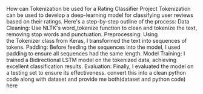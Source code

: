 How can Tokenization be used for a Rating Classifier Project
Tokenization can be used to develop a deep-learning model for classifying user reviews based on their ratings. Here's a step-by-step outline of the process:
Data Cleaning: Use NLTK's word_tokenize function to clean and tokenize the text, removing stop words and punctuation.
Preprocessing: Using the Tokenizer class from Keras, I transformed the text into sequences of tokens.
Padding: Before feeding the sequences into the model, I used padding to ensure all sequences had the same length.
Model Training: I trained a Bidirectional LSTM model on the tokenized data, achieving excellent classification results.
Evaluation: Finally, I evaluated the model on a testing set to ensure its effectiveness.
convert this into a clean python code along with dataset and provide me both(dataset and python code) here
